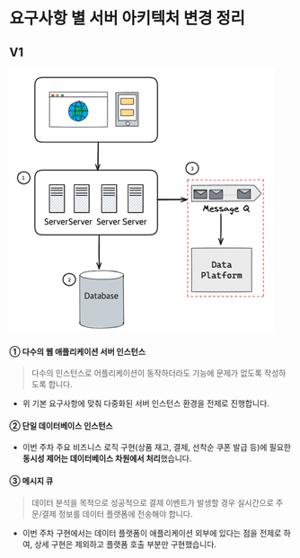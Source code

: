 # 요구사항 별 서버 아키텍처 변경 정리

## V1

![](/docs/images/architecture/server_architecture_v1.png)

#### ① 다수의 웹 애플리케이션 서버 인스턴스

> 다수의 인스턴스로 어플리케이션이 동작하더라도 기능에 문제가 없도록 작성하도록 합니다.

- 위 기본 요구사항에 맞춰 다중화된 서버 인스턴스 환경을 전제로 진행합니다.

#### ② 단일 데이터베이스 인스턴스

- 이번 주차 주요 비즈니스 로직 구현(상품 재고, 결제, 선착순 쿠폰 발급 등)에 필요한 **동시성 제어는 데이터베이스 차원에서 처리**했습니다.

#### ③ 메시지 큐

> 데이터 분석을 목적으로 성공적으로 결제 이벤트가 발생할 경우 실시간으로 주문/결제 정보를 데이터 플랫폼에 전송해야 합니다.

- 이번 주차 구현에서는 데이터 플랫폼이 애플리케이션 외부에 있다는 점을 전제로 하여, 상세 구현은 제외하고 플랫폼 호출 부분만 구현했습니다.

